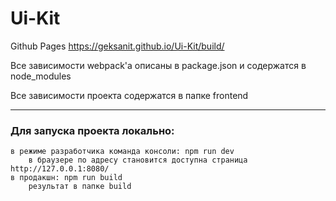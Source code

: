 # Ui-Kit

Github Pages   <https://geksanit.github.io/Ui-Kit/build/>

Все зависимости webpack'a описаны в package.json и содержатся в node_modules

Все зависимости проекта содержатся в папке frontend
***
### Для запуска проекта локально:

    в режиме разработчика команда консоли: npm run dev
        в браузере по адресу становится доступна страница http://127.0.0.1:8080/
    в продакшн: npm run build
        результат в папке build

